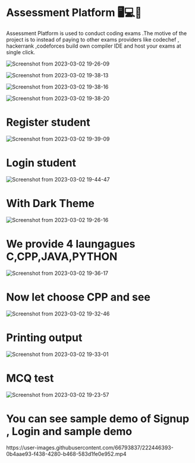 # Assessment Platform 🖥️💻️📄️
Assessment Platform is used to conduct coding exams .The motive of the project is to instead of paying to other exams providers like codechef , hackerrank ,codeforces build own compiler IDE and host your exams at single click.

![Screenshot from 2023-03-02 19-26-09](https://user-images.githubusercontent.com/66793837/222448822-27c6d0bb-385e-4479-b86d-2b3098b020a4.png)

![Screenshot from 2023-03-02 19-38-13](https://user-images.githubusercontent.com/66793837/222451928-69ae6506-0540-43d2-80ba-b5c8b3d0ff44.png)

![Screenshot from 2023-03-02 19-38-16](https://user-images.githubusercontent.com/66793837/222452143-3cc79ea3-2d4a-4fdf-b892-2ade592153be.png)

![Screenshot from 2023-03-02 19-38-20](https://user-images.githubusercontent.com/66793837/222452296-b62dfab2-16b1-41b3-89be-e380dbbe947b.png)

# Register student
![Screenshot from 2023-03-02 19-39-09](https://user-images.githubusercontent.com/66793837/222459170-cec2e64c-66a0-409e-be99-9fda845043eb.png)

# Login student
![Screenshot from 2023-03-02 19-44-47](https://user-images.githubusercontent.com/66793837/222455410-b9777812-5d57-47d4-89f7-44add5f976df.png)

# With Dark Theme
![Screenshot from 2023-03-02 19-26-16](https://user-images.githubusercontent.com/66793837/222448951-02bba781-bef6-4d6f-a66e-e0a57832a455.png)

# We provide 4 laungagues C,CPP,JAVA,PYTHON
![Screenshot from 2023-03-02 19-36-17](https://user-images.githubusercontent.com/66793837/222451098-d58b65ef-9fbe-4c5c-8288-e933a119ed50.png)

# Now let choose CPP and see
![Screenshot from 2023-03-02 19-32-46](https://user-images.githubusercontent.com/66793837/222450381-560d9eb5-d132-4ca9-9a9b-9d5f914ea22a.png)

# Printing output
![Screenshot from 2023-03-02 19-33-01](https://user-images.githubusercontent.com/66793837/222450707-7a7eb299-1460-4ffc-b5ca-08ca6f2e475e.png)



# MCQ test
![Screenshot from 2023-03-02 19-23-57](https://user-images.githubusercontent.com/66793837/222448225-80b9c02f-1f51-4358-84e3-308faba7105b.png)

<h1>You can see sample demo of Signup , Login and sample demo </h1>
https://user-images.githubusercontent.com/66793837/222446393-0b4aae93-f438-4280-b468-583d1fe0e952.mp4

